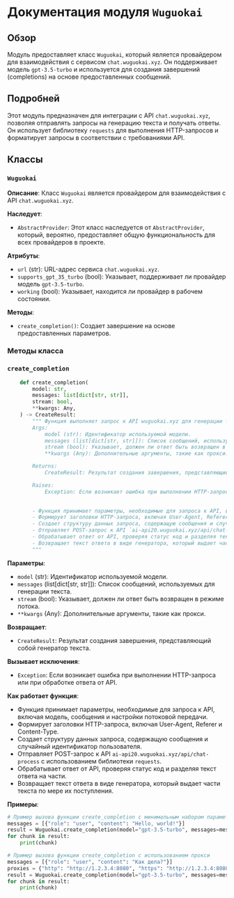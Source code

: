 # Документация модуля `Wuguokai`

## Обзор

Модуль предоставляет класс `Wuguokai`, который является провайдером для взаимодействия с сервисом `chat.wuguokai.xyz`.
Он поддерживает модель `gpt-3.5-turbo` и используется для создания завершений (completions) на основе предоставленных сообщений.

## Подробней

Этот модуль предназначен для интеграции с API `chat.wuguokai.xyz`, позволяя отправлять запросы на генерацию текста и получать ответы.
Он использует библиотеку `requests` для выполнения HTTP-запросов и форматирует запросы в соответствии с требованиями API.

## Классы

### `Wuguokai`

**Описание**: Класс `Wuguokai` является провайдером для взаимодействия с API `chat.wuguokai.xyz`.

**Наследует**:
- `AbstractProvider`: Этот класс наследуется от `AbstractProvider`, который, вероятно, предоставляет общую функциональность для всех провайдеров в проекте.

**Атрибуты**:
- `url` (str): URL-адрес сервиса `chat.wuguokai.xyz`.
- `supports_gpt_35_turbo` (bool): Указывает, поддерживает ли провайдер модель `gpt-3.5-turbo`.
- `working` (bool): Указывает, находится ли провайдер в рабочем состоянии.

**Методы**:
- `create_completion()`: Создает завершение на основе предоставленных параметров.

### Методы класса

### `create_completion`

```python
    def create_completion(
        model: str,
        messages: list[dict[str, str]],
        stream: bool,
        **kwargs: Any,
    ) -> CreateResult:
        """ Функция выполняет запрос к API wuguokai.xyz для генерации текста на основе предоставленных сообщений.
        Args:
            model (str): Идентификатор используемой модели.
            messages (list[dict[str, str]]): Список сообщений, используемых для генерации текста.
            stream (bool): Указывает, должен ли ответ быть возвращен в режиме потока.
            **kwargs (Any): Дополнительные аргументы, такие как прокси.

        Returns:
            CreateResult: Результат создания завершения, представляющий собой генератор текста.

        Raises:
            Exception: Если возникает ошибка при выполнении HTTP-запроса или при обработке ответа от API.

        
        - Функция принимает параметры, необходимые для запроса к API, включая модель, сообщения и настройки потоковой передачи.
        - Формирует заголовки HTTP-запроса, включая User-Agent, Referer и Content-Type.
        - Создает структуру данных запроса, содержащую сообщения и случайный идентификатор пользователя.
        - Отправляет POST-запрос к API `ai-api20.wuguokai.xyz/api/chat-process` с использованием библиотеки `requests`.
        - Обрабатывает ответ от API, проверяя статус код и разделяя текст ответа на части.
        - Возвращает текст ответа в виде генератора, который выдает части текста по мере их поступления.
        """
```

**Параметры**:
- `model` (str): Идентификатор используемой модели.
- `messages` (list[dict[str, str]]): Список сообщений, используемых для генерации текста.
- `stream` (bool): Указывает, должен ли ответ быть возвращен в режиме потока.
- `**kwargs` (Any): Дополнительные аргументы, такие как прокси.

**Возвращает**:
- `CreateResult`: Результат создания завершения, представляющий собой генератор текста.

**Вызывает исключения**:
- `Exception`: Если возникает ошибка при выполнении HTTP-запроса или при обработке ответа от API.

**Как работает функция**:
- Функция принимает параметры, необходимые для запроса к API, включая модель, сообщения и настройки потоковой передачи.
- Формирует заголовки HTTP-запроса, включая User-Agent, Referer и Content-Type.
- Создает структуру данных запроса, содержащую сообщения и случайный идентификатор пользователя.
- Отправляет POST-запрос к API `ai-api20.wuguokai.xyz/api/chat-process` с использованием библиотеки `requests`.
- Обрабатывает ответ от API, проверяя статус код и разделяя текст ответа на части.
- Возвращает текст ответа в виде генератора, который выдает части текста по мере их поступления.

**Примеры**:

```python
# Пример вызова функции create_completion с минимальным набором параметров
messages = [{"role": "user", "content": "Hello, world!"}]
result = Wuguokai.create_completion(model="gpt-3.5-turbo", messages=messages, stream=False)
for chunk in result:
    print(chunk)

# Пример вызова функции create_completion с использованием прокси
messages = [{"role": "user", "content": "Как дела?"}]
proxies = {"http": "http://1.2.3.4:8080", "https": "http://1.2.3.4:8080"}
result = Wuguokai.create_completion(model="gpt-3.5-turbo", messages=messages, stream=True, proxy=proxies)
for chunk in result:
    print(chunk)